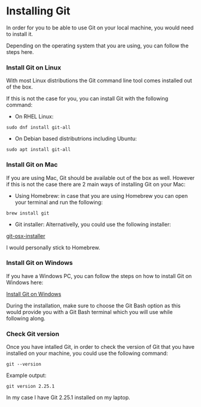 # Installing Git

In order for you to be able to use Git on your local machine, you would need to install it.

Depending on the operating system that you are using, you can follow the steps here.

### Install Git on Linux

With most Linux distributions the Git command line tool comes installed out of the box.

If this is not the case for you, you can install Git with the following command:

* On RHEL Linux:

```
sudo dnf install git-all
```

* On Debian based distributrions including Ubuntu:

```
sudo apt install git-all
```

### Install Git on Mac

If you are using Mac, Git should be available out of the box as well. However if this is not the case there are 2 main ways of installing Git on your Mac:

* Using Homebrew: in case that you are using Homebrew you can open your terminal and run the following:

```
brew install git
```

* Git installer: Alternativelly, you could use the following installer:

[git-osx-installer](https://sourceforge.net/projects/git-osx-installer/)

I would personally stick to Homebrew.

### Install Git on Windows

If you have a Windows PC, you can follow the steps on how to install Git on Windows here:

[Install Git on Windows](https://git-scm.com/download/win)

During the installation, make sure to choose the Git Bash option as this would provide you with a Git Bash terminal which you will use while following along.

### Check Git version

Once you have intalled Git, in order to check the version of Git that you have installed on your machine, you could use the following command:

```
git --version
```

Example output:

```
git version 2.25.1
```

In my case I have Git 2.25.1 installed on my laptop.